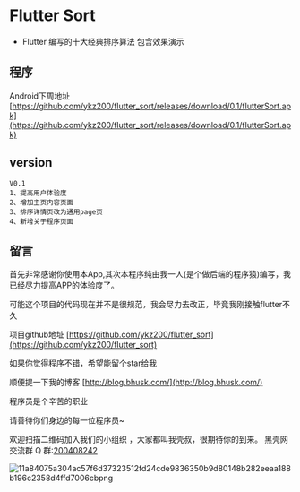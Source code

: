 
# Flutter Sort

- Flutter 编写的十大经典排序算法 包含效果演示

## 程序
Android下周地址 [https://github.com/ykz200/flutter_sort/releases/download/0.1/flutterSort.apk](https://github.com/ykz200/flutter_sort/releases/download/0.1/flutterSort.apk)


## version
```
V0.1
1、提高用户体验度
2、增加主页内容页面
3、排序详情页改为通用page页
4、新增关于程序页面
```

## 留言

首先非常感谢你使用本App,其次本程序纯由我一人(是个做后端的程序猿)编写，我已经尽力提高APP的体验度了。

可能这个项目的代码现在并不是很规范，我会尽力去改正，毕竟我刚接触flutter不久

项目github地址 [https://github.com/ykz200/flutter_sort](https://github.com/ykz200/flutter_sort)

如果你觉得程序不错，希望能留个star给我

顺便提一下我的博客 [http://blog.bhusk.com/](http://blog.bhusk.com/)

程序员是个辛苦的职业

请善待你们身边的每一位程序员~

欢迎扫描二维码加入我们的小组织 ，大家都叫我壳叔，很期待你的到来。
黑壳网交流群 Q 群:[200408242](http://shang.qq.com/wpa/qunwpa?idkey=25b503daf8d907bcb7cbcecd2ee512ef6cad4bd31f048bea7b0103a17397cf7a)

![11a84075a304ac57f6d37323512fd24cde9836350b9d80148b282eeaa188b196c2358d4ffd7006cbpng](http://qiniu.blackdir.com/11a84075a304ac57f6d37323512fd24cde983635-0b9d80148b282eeaa188b196c2358d4ffd7006cb.png)


